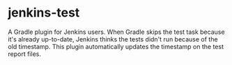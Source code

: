 jenkins-test
============
A Gradle plugin for Jenkins users. 
When Gradle skips the test task because it's already up-to-date, Jenkins thinks the tests didn't run because of the old timestamp. 
This plugin automatically updates the timestamp on the test report files.
